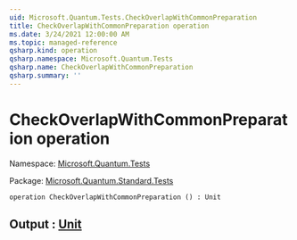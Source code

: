 ```yaml
---
uid: Microsoft.Quantum.Tests.CheckOverlapWithCommonPreparation
title: CheckOverlapWithCommonPreparation operation
ms.date: 3/24/2021 12:00:00 AM
ms.topic: managed-reference
qsharp.kind: operation
qsharp.namespace: Microsoft.Quantum.Tests
qsharp.name: CheckOverlapWithCommonPreparation
qsharp.summary: ''
---
```


# CheckOverlapWithCommonPreparation operation

Namespace: [Microsoft.Quantum.Tests](xref:Microsoft.Quantum.Tests)

Package: [Microsoft.Quantum.Standard.Tests](https://nuget.org/packages/Microsoft.Quantum.Standard.Tests)




```qsharp
operation CheckOverlapWithCommonPreparation () : Unit
```


## Output : [Unit](xref:microsoft.quantum.lang-ref.unit)

